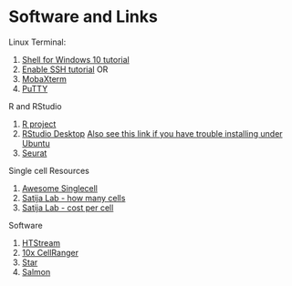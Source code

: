# Software and Links

Linux Terminal:
1. [Shell for Windows 10 tutorial](https://www.howtogeek.com/249966/how-to-install-and-use-the-linux-bash-shell-on-windows-10/)
1. [Enable SSH tutorial](https://ittutorials.net/microsoft/windows-10/enable-ssh-windows-10-command-prompt/)
OR
1. [MobaXterm](https://mobaxterm.mobatek.net/)
1. [PuTTY](http://www.putty.org/)


R and RStudio
1. [R project](https://www.r-project.org/)
1. [RStudio Desktop](https://rstudio.com/products/rstudio/download/#download)
    [Also see this link if you have trouble installing under Ubuntu](https://computingforgeeks.com/how-to-install-r-and-rstudio-on-ubuntu-debian-mint/)
1. [Seurat](https://satijalab.org/seurat/)

Single cell Resources
1. [Awesome Singlecell](https://github.com/seandavi/awesome-single-cell)
1. [Satija Lab - how many cells](www.satijalab.org/howmanycells)
1. [Satija Lab - cost per cell](https://satijalab.org/costpercell)

Software
1. [HTStream](https://github.com/s4hts/HTStream)
1. [10x CellRanger](https://support.10xgenomics.com/single-cell-gene-expression/software/overview/welcome)
1. [Star](https://github.com/alexdobin/STAR)
1. [Salmon](https://salmon.readthedocs.io/en/latest/)
